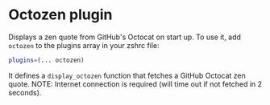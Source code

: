 # Octozen plugin
Displays a zen quote from GitHub's Octocat on start up.
To use it, add `octozen` to the plugins array in your zshrc file:
```zsh
plugins=(... octozen)
```
It defines a `display_octozen` function that fetches a GitHub Octocat zen quote.
NOTE: Internet connection is required (will time out if not fetched in 2 seconds).
